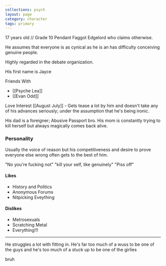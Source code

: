 ```yaml
---
collections: psych
layout: page
category: character
tags: primary
---
```


17 years old // Grade 10
Pendant Faggot Edgelord who claims otherwise.

He assumes that everyone is as cynical as he is an has difficulty conceiving genuine people.

Highly regarded in the debate organization.

His first name is Jayce

Friends With
- [[Psyche Lea]]
- [[Evan Odd]]

Love Interest
[[August July]] - Gets tease a lot by him and doesn't take any of his advances seriously; under the assumption that he's being ironic.


His dad is a foreigner; Abusive Passport bro.
His mom is constantly trying to kill herself but always magically comes back alive.

### Personality
Usually the voice of reason but his competitiveness and desire to prove everyone else wrong often gets to the best of him.

"No you're fucking not"
"kill your self, like genuinely"
"Piss off"
#### Likes
- History and Politics
- Anonymous Forums
- Nitpicking Eveything
#### Dislikes
- Metrosexuals
- Scratching Metal
- Everything!!!

---
He struggles a lot with fitting in. He's far too much of a wuss to be one of the guys and he's too much of a stuck up to be one of the girlies

bruh
